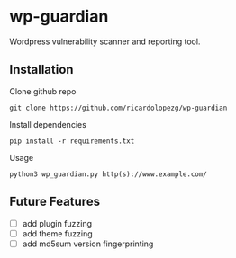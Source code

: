 # wp-guardian
Wordpress vulnerability scanner and reporting tool. 

## Installation

Clone github repo

    git clone https://github.com/ricardolopezg/wp-guardian


Install dependencies

    pip install -r requirements.txt


Usage

    python3 wp_guardian.py http(s)://www.example.com/


## Future Features
- [ ] add plugin fuzzing
- [ ] add theme fuzzing
- [ ] add md5sum version fingerprinting 
